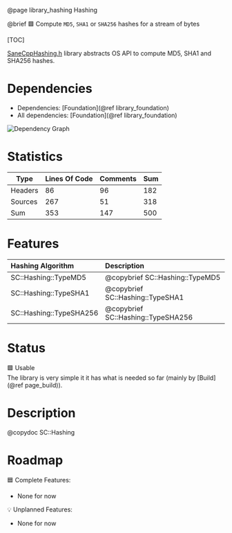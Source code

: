 @page library_hashing Hashing

@brief 🟩 Compute `MD5`, `SHA1` or `SHA256` hashes for a stream of bytes

[TOC]

[SaneCppHashing.h](https://github.com/Pagghiu/SaneCppLibraries/releases/latest/download/SaneCppHashing.h) library abstracts OS API to compute MD5, SHA1 and SHA256 hashes.  

# Dependencies
- Dependencies: [Foundation](@ref library_foundation)
- All dependencies: [Foundation](@ref library_foundation)

![Dependency Graph](Hashing.svg)

# Statistics
| Type      | Lines Of Code | Comments  | Sum   |
|-----------|---------------|-----------|-------|
| Headers   | 86			| 96		| 182	|
| Sources   | 267			| 51		| 318	|
| Sum       | 353			| 147		| 500	|

# Features
| Hashing Algorithm         | Description                           |
|:--------------------------|:--------------------------------------|
| SC::Hashing::TypeMD5      | @copybrief SC::Hashing::TypeMD5       |     
| SC::Hashing::TypeSHA1     | @copybrief SC::Hashing::TypeSHA1      |     
| SC::Hashing::TypeSHA256   | @copybrief SC::Hashing::TypeSHA256    |

# Status
🟩 Usable  
The library is very simple it it has what is needed so far (mainly by [Build](@ref page_build)). 

# Description

@copydoc SC::Hashing

# Roadmap

🟦 Complete Features:
- None for now

💡 Unplanned Features:  
- None for now
